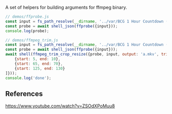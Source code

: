 A set of helpers for building arguments for ffmpeg binary.

```javascript
// demos/ffprobe.js
const input = fs_path_resolve(__dirname, '../var/BCG 1 Hour Countdown (LED Frame Counter 180,000 Frames - 50 FPS) Remix BBC Arabic Countdown [ZSOdXPoMuu8].webm');
const probe = await shell_json(ffprobe({input}));
console.log(probe);
```

```javascript
// demos/ffmpeg_trim.js
const input = fs_path_resolve(__dirname, '../var/BCG 1 Hour Countdown (LED Frame Counter 180,000 Frames - 50 FPS) Remix BBC Arabic Countdown [ZSOdXPoMuu8].webm');
const probe = await shell_json(ffprobe({input}));
await shell(ffmpeg_trim_crop_resize({probe, input, output: 'a.mkv', trim: [
    {start: 5, end: 10},
    {start: 65, end: 70},
    {start: 125, end: 130}
]}));
console.log('done');
```

## References

https://www.youtube.com/watch?v=ZSOdXPoMuu8
